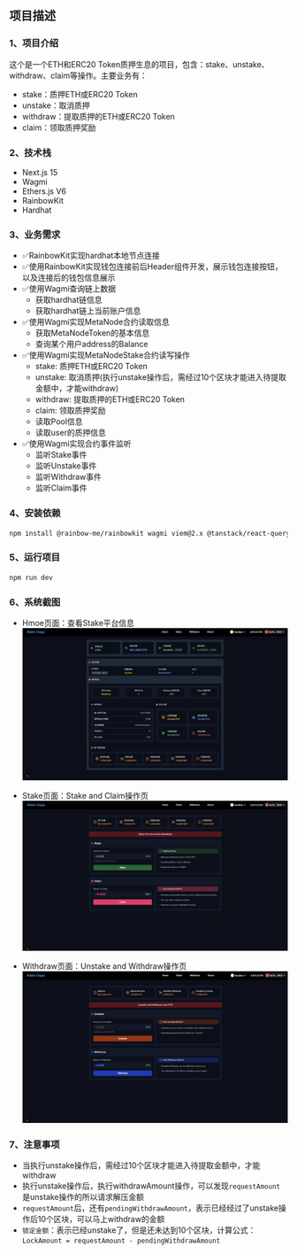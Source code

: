 <!--
 * @Description: Stake项目
 * @Author: linxu devinlin9679@gmail.com
 * @Date: 2025-09-15 19:15:12
 * @LastEditors: linxu devinlin9679@gmail.com
 * @LastEditTime: 2025-09-29 17:18:35
-->
## 项目描述

### 1、项目介绍
这个是一个ETH和ERC20 Token质押生息的项目，包含：stake、unstake、withdraw、claim等操作。主要业务有：
- stake：质押ETH或ERC20 Token
- unstake：取消质押
- withdraw：提取质押的ETH或ERC20 Token
- claim：领取质押奖励

### 2、技术栈
- Next.js 15
- Wagmi
- Ethers.js V6
- RainbowKit
- Hardhat

### 3、业务需求
- ✅RainbowKit实现hardhat本地节点连接
- ✅使用RainbowKit实现钱包连接前后Header组件开发，展示钱包连接按钮，以及连接后的钱包信息展示
- ✅使用Wagmi查询链上数据
  - 获取hardhat链信息
  - 获取hardhat链上当前账户信息
- ✅使用Wagmi实现MetaNode合约读取信息
  - 获取MetaNodeToken的基本信息
  - 查询某个用户address的Balance
- ✅使用Wagmi实现MetaNodeStake合约读写操作
  - stake:  质押ETH或ERC20 Token
  - unstake: 取消质押(执行unstake操作后，需经过10个区块才能进入待提取金额中，才能withdraw)
  - withdraw: 提取质押的ETH或ERC20 Token
  - claim: 领取质押奖励
  - 读取Pool信息
  - 读取user的质押信息
- ✅使用Wagmi实现合约事件监听
  - 监听Stake事件
  - 监听Unstake事件
  - 监听Withdraw事件
  - 监听Claim事件

### 4、安装依赖
```bash
npm install @rainbow-me/rainbowkit wagmi viem@2.x @tanstack/react-query ethers
```

### 5、运行项目
```bash
npm run dev
```

### 6、系统截图
- Hmoe页面：查看Stake平台信息
![alt text](public/bccb6384-8adf-4873-9267-d92622eb7e90.png) 

- Stake页面：Stake and Claim操作页
![alt text](public/417a46bb-9bbd-43b7-86e9-eaa37eaa7034.png) 

- Withdraw页面：Unstake and Withdraw操作页
![alt text](public/d6738eb5-b370-450b-9006-b1f1a56076fc.png)

### 7、注意事项
- 当执行unstake操作后，需经过10个区块才能进入待提取金额中，才能withdraw
- 执行unstake操作后，执行withdrawAmount操作，可以发现`requestAmount`是unstake操作的所以请求解压金额
- `requestAmount`后，还有`pendingWithdrawAmount`，表示已经经过了unstake操作后10个区块，可以马上withdraw的金额
- `锁定金额`：表示已经unstake了，但是还未达到10个区块，计算公式：`LockAmount = requestAmount - pendingWithdrawAmount`